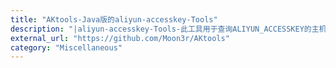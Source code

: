 ```yaml
---
title: "AKtools-Java版的aliyun-accesskey-Tools"
description: "|aliyun-accesskey-Tools-此工具用于查询ALIYUN_ACCESSKEY的主机，并且远程执行命令|alicloud-tools：阿里云ECS、策略组辅助小工具"
external_url: "https://github.com/Moon3r/AKtools"
category: "Miscellaneous"
---
```

